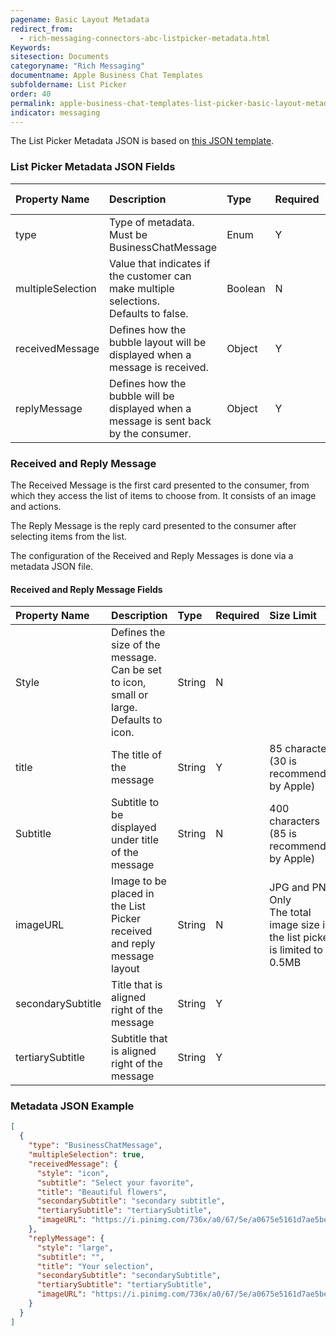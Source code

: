 ```yaml
---
pagename: Basic Layout Metadata
redirect_from:
  - rich-messaging-connectors-abc-listpicker-metadata.html
Keywords:
sitesection: Documents
categoryname: "Rich Messaging"
documentname: Apple Business Chat Templates
subfoldername: List Picker
order: 40
permalink: apple-business-chat-templates-list-picker-basic-layout-metadata.html
indicator: messaging
---
```


The List Picker Metadata JSON is based on [this JSON template](rich-messaging-connectors-abc-listpicker-layout.html#metadata-json-template).

### List Picker Metadata JSON Fields

| Property Name | Description | Type | Required | Size Limit |
| :--- | :--- | :--- | :--- | :--- |
| type | Type of metadata. </br> Must be BusinessChatMessage | Enum | Y |  |
| multipleSelection | Value that indicates if the customer can make multiple selections. </br> Defaults to false. | Boolean | N |  |
| receivedMessage | Defines how the bubble layout will be displayed when a message is received. | Object | Y |  |
| replyMessage | Defines how the bubble will be displayed when a message is sent back by the consumer. | Object | Y |  |


### Received and Reply Message

The Received Message is the first card presented to the consumer, from which they access the list of items to choose from. It consists of an image and actions.

The Reply Message is the reply card presented to the consumer after selecting items from the list.

The configuration of the Received and Reply Messages is done via a metadata JSON file.


#### Received and Reply Message Fields

| Property Name | Description | Type | Required | Size Limit |
| :--- | :--- | :--- | :--- | :--- |
| Style | Defines the size of the message. Can be set to icon, small or large. <br/> Defaults to icon. | String | N |  |
| title | The title of the message | String | Y | 85 characters (30 is recommended by Apple) |
| Subtitle | Subtitle to be displayed under title of the message | String | N | 400 characters (85 is recommended by Apple) |
| imageURL | Image to be placed in the List Picker received and reply message layout | String | N | JPG and PNG Only <br/> The total image size in the list picker is limited to 0.5MB |
| secondarySubtitle | Title that is aligned right of the message | String | Y |  |
| tertiarySubtitle | Subtitle that is aligned right of the message  | String | Y |  |


### Metadata JSON Example

```json
[
  {
    "type": "BusinessChatMessage",
    "multipleSelection": true,
    "receivedMessage": {
      "style": "icon",
      "subtitle": "Select your favorite",
      "title": "Beautiful flowers",
      "secondarySubtitle": "secondary subtitle",
      "tertiarySubtitle": "tertiarySubtitle",
      "imageURL": "https://i.pinimg.com/736x/a0/67/5e/a0675e5161d7ae5be2550987f397a641--flower-shops-paper-flowers.jpg"
    },
    "replyMessage": {
      "style": "large",
      "subtitle": "",
      "title": "Your selection",
      "secondarySubtitle": "secondarySubtitle",
      "tertiarySubtitle": "tertiarySubtitle",
      "imageURL": "https://i.pinimg.com/736x/a0/67/5e/a0675e5161d7ae5be2550987f397a641--flower-shops-paper-flowers.jpg"
    }
  }
]
```
